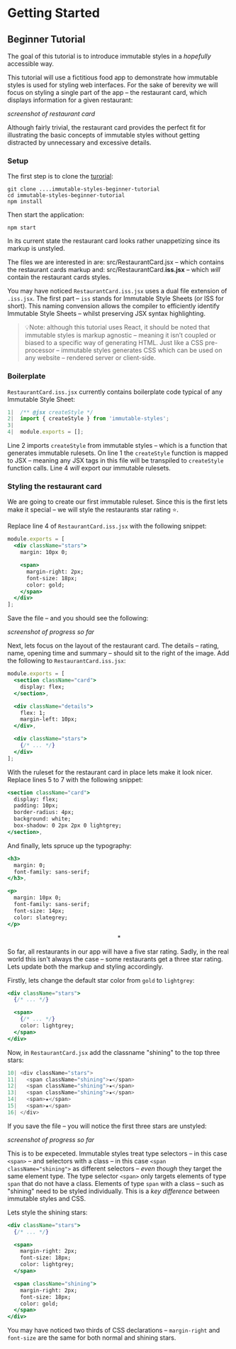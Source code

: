 # Getting Started

## Beginner Tutorial

The goal of this tutorial is to introduce immutable styles in a *hopefully* accessible way.

This tutorial will use a fictitious food app to demonstrate how immutable styles is used for styling web interfaces. For the sake of berevity we will focus on styling a single part of the app – the restaurant card, which displays information for a given restaurant:

*screenshot of restaurant card*

Although fairly trivial, the restaurant card provides the perfect fit for illustrating the basic concepts of immutable styles without getting distracted by unnecessary and excessive details.

### Setup

The first step is to clone the [turorial]():

```
git clone ....immutable-styles-beginner-tutorial
cd immutable-styles-beginner-tutorial
npm install
```

Then start the application:

```
npm start
```

In its current state the restaurant card looks rather unappetizing since its markup is unstyled.

The files we are interested in are: src/RestaurantCard.jsx – which contains the restaurant cards markup and: src/RestaurantCard.**iss.jsx** – which *will* contain the restaurant cards styles.

You may have noticed `RestaurantCard.iss.jsx` uses a dual file extension of `.iss.jsx`. The first part – `iss` stands for Immutable Style Sheets (or ISS for short). This naming convension allows the compiler to efficiently identify Immutable Style Sheets – whilst preserving JSX syntax highlighting.

> 💡Note: although this tutorial uses React, it should be noted that immutable styles is markup agnostic – meaning it isn’t coupled or biased to a specific way of generating HTML. Just like a CSS pre-processor – immutable styles generates CSS which can be used on any website – rendered server or client-side.

### Boilerplate

`RestaurantCard.iss.jsx` currently contains boilerplate code typical of any Immutable Style Sheet:

```jsx
1|  /** @jsx createStyle */
2|  import { createStyle } from 'immutable-styles';
3|
4|  module.exports = [];
```

Line 2 imports `createStyle` from immutable styles – which is a function that generates immutable rulesets. On line 1 the `createStyle` function is mapped to JSX – meaning any JSX tags in this file will be transpiled to `createStyle` function calls. Line 4 *will* export our immutable rulesets.

### Styling the restaurant card

We are going to create our first immutable ruleset. Since this is the first lets make it special – we will style the restaurants star rating ⭐️.

Replace line 4 of  `RestaurantCard.iss.jsx` with the following snippet:

```jsx
module.exports = [
  <div className="stars">
    margin: 10px 0;

    <span>
      margin-right: 2px;
      font-size: 18px;
      color: gold;
    </span>
  </div>
];
```

Save the file – and you should see the following:

*screenshot of progress so far*

Next, lets focus on the layout of the restaurant card. The details – rating, name, opening time and summary – should sit to the right of the image. Add the following to `RestaurantCard.iss.jsx`:

```jsx
module.exports = [
  <section className="card">
    display: flex;
  </section>,

  <div className="details">
    flex: 1;
    margin-left: 10px;
  </div>,

  <div className="stars">
    {/* ... */}
  </div>
];
```

With the ruleset for the restaurant card in place lets make it look nicer. Replace lines 5 to 7 with the following snippet:

```jsx
<section className="card">
  display: flex;
  padding: 10px;
  border-radius: 4px;
  background: white;
  box-shadow: 0 2px 2px 0 lightgrey;
</section>,
```

And finally, lets spruce up the typography:

```jsx
<h3>
  margin: 0;
  font-family: sans-serif;
</h3>,

<p>
  margin: 10px 0;
  font-family: sans-serif;
  font-size: 14px;
  color: slategrey;
</p>
```

<center>*</center>

So far, all restaurants in our app will have a five star rating. Sadly, in the real world this isn't always the case – some restaurants get a three star rating. Lets update both the markup and styling accordingly.

Firstly, lets change the default star color from `gold` to `lightgrey`:

```jsx
<div className="stars">
  {/* ... */}

  <span>
    {/* ... */}
    color: lightgrey;
  </span>
</div>
```

Now, in `RestaurantCard.jsx` add the classname "shining" to the top three stars:

```jsx
10| <div className="stars">
11|   <span className="shining">★</span>
12|   <span className="shining">★</span>
13|   <span className="shining">★</span>
14|   <span>★</span>
15|   <span>★</span>
16| </div>
```

If you save the file – you will notice the first three stars are unstyled:

*screenshot of progress so far*

This is to be expeceted. Immutable styles treat type selectors – in this case `<span>` – and selectors with a class – in this case `<span className="shining">` as different selectors – *even though* they target the same element type. The type selector `<span>` only targets elements of type `span` that do not have a class. Elements of type `span` with a class – such as "shining" need to be styled individually. This is a *key difference* between immutable styles and CSS.

Lets style the shining stars:

```jsx
<div className="stars">
  {/* ... */}

  <span>
    margin-right: 2px;
    font-size: 18px;
    color: lightgrey;
  </span>

  <span className="shining">
    margin-right: 2px;
    font-size: 18px;
    color: gold;
  </span>
</div>
```

You may have noticed two thirds of CSS declarations – `margin-right` and `font-size` are the same for both normal and shining stars.